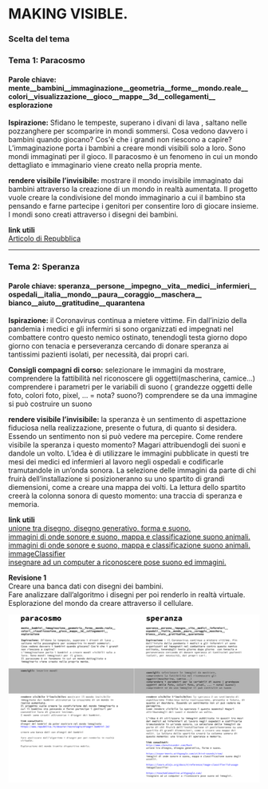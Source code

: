 # MAKING VISIBLE.

### Scelta del tema

### Tema 1: Paracosmo

#### Parole chiave: mente__bambini__immaginazione__geometria__forme__mondo.reale__ colori__visualizzazione__gioco__mappe__3d__collegamenti__ esplorazione

**Ispirazione:** Sfidano le tempeste, superano i divani di lava , saltano nelle pozzanghere per scomparire in mondi sommersi. Cosa vedono davvero i bambini quando giocano? Cos'è che i grandi non riescono a capire? L’immaginazione porta i bambini a creare mondi visibili solo a loro. Sono mondi immaginati per il gioco. Il paracosmo è un fenomeno in cui un mondo dettagliato e immaginario viene creato nella propria mente.

**rendere visibile l’invisibile:** mostrare il mondo invisibile immaginato dai bambini attraverso la creazione di un mondo in realtà aumentata. Il progetto vuole creare la condivisione del mondo immaginario a cui il bambino sta pensando e farne partecipe i genitori per consentire loro di giocare insieme. I mondi sono creati attraverso i disegni dei bambini.

**link utili**  
[Articolo di Repubblica](https://www.repubblica.it/dossier/tecnologia/disegni-bambini-3d/)

--------------------------------------------------------------------------------------------------------------------------------------------------------------------------------

### Tema 2: Speranza

#### Parole chiave: speranza__persone__impegno__vita__medici__infermieri__ ospedali__italia__mondo__paura__coraggio__maschera__ bianco__aiuto__gratitudine__quarantena

**Ispirazione:** il Coronavirus continua a mietere vittime. Fin dall’inizio della pandemia i medici e gli infermiri si sono organizzati ed impegnati nel combattere contro questo nemico ostinato, tenendogli testa giorno dopo giorno con tenacia e perseveranza cercando di donare speranza ai tantissimi pazienti isolati, per necessità, dai propri cari.

**Consigli compagni di corso:** selezionare le immagini da mostrare, comprendere la fattibilità nel riconoscere gli oggetti(mascherina, camice...) comprendere i parametri per le variabili di suono ( grandezze oggetti delle foto, colori foto, pixel, ... = nota? suono?) comprendere se da una immagine si può costruire un suono

**rendere visibile l’invisibile:** la speranza è un sentimento di aspettazione fiduciosa nella realizzazione, presente o futura, di quanto si desidera. Essendo un sentimento non si può vedere ma percepire. Come rendere visibile la speranza i questo momento? Magari attribuendogli dei suoni e dandole un volto. L’idea è di utilizzare le immagini pubblicate in questi tre mesi dei medici ed infermieri al lavoro negli ospedali e codificarle tramutandole in un’onda sonora. La selezione delle immagini da parte di chi fruirà dell’installazione si posizioneranno su uno spartito di grandi diemensioni, come a creare una mappa dei volti. La lettura dello spartito creerà la colonna sonora di questo momento: una traccia di speranza e memoria.

**link utili**  
[unione tra disegno, disegno generativo, forma e suono.](http://www.chenalexander.com/Bach)  
[immagini di onde sonore e suono, mappa e classificazione suono animali.](https://experiments.withgoogle.com/ai/bird-sounds/view/)  
[immagini di onde sonore e suono, mappa e classificazione suono animali.](https://experiments.withgoogle.com/ai/bird-sounds/view/)  
[immageClassifier](https://learn.ml5js.org/docs/#/reference/image-classifier?id=usage)  
[insegnare ad un computer a riconoscere pose suono ed immagini.](https://teachablemachine.withgoogle.com)

**Revisione 1**  
Creare una banca dati con disegni dei bambini.  
Fare analizzare dall’algoritmo i disegni per poi renderlo in realtà virtuale.  
Esplorazione del mondo da creare attraverso il cellulare.

![](step_1.png)
